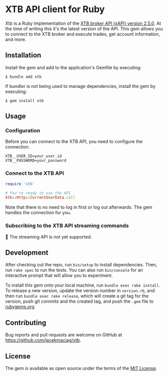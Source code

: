 # XTB API client for Ruby

Xtb is a Ruby implementation of the [XTB broker API (xAPI) version 2.5.0](http://developers.xstore.pro/documentation/2.5.0).
At the time of writing this it's the latest version of the API.
This gem allows you to connect to the XTB broker and execute trades, get account information, and more.

## Installation

Install the gem and add to the application's Gemfile by executing:

    $ bundle add xtb

If bundler is not being used to manage dependencies, install the gem by executing:

    $ gem install xtb

## Usage

### Configuration

Before you can connect to the XTB API, you need to configure the connection.
    
```shell
XTB__USER_ID=your_user_id
XTB__PASSWORD=your_password
```

### Connect to the XTB API

```ruby
require 'xtb'

# You're ready to use the API
Xtb::Http::CurrentUserData.call
```
Note that there is no need to log in first or log out afterwards. The gem handles the connection for you.

### Subscribing to the XTB API streaming commands

🚧 The streaming API is not yet supported.

## Development

After checking out the repo, run `bin/setup` to install dependencies. Then, run `rake spec` to run the tests. You can also run `bin/console` for an interactive prompt that will allow you to experiment.

To install this gem onto your local machine, run `bundle exec rake install`. To release a new version, update the version number in `version.rb`, and then run `bundle exec rake release`, which will create a git tag for the version, push git commits and the created tag, and push the `.gem` file to [rubygems.org](https://rubygems.org).

## Contributing

Bug reports and pull requests are welcome on GitHub at https://github.com/jacekmaciag/xtb.

## License

The gem is available as open source under the terms of the [MIT License](https://opensource.org/licenses/MIT).
